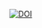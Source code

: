 

[![DOI](https://zenodo.org/badge/22995/SarahShallcross/planets.svg)](https://zenodo.org/badge/latestdoi/22995/SarahShallcross/planets)



